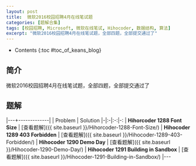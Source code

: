 ```yaml
---
layout: post
title:  微软2016校园招聘4月在线笔试题
categories: [题解合集]
tags: [校园招聘, Microsoft, 微软在线笔试, Hihocoder, 数据结构, 算法]
excerpt: "微软2016校园招聘4月在线笔试题，全部四题，全部提交通过了"
---
```


<!-- more --> <!-- more -->



* Contents
{:toc #toc_of_keans_blog}

## 简介
微软2016校园招聘4月在线笔试题，全部四题，全部提交通过了

## 题解


|---+-------------|
| Problem | Solution
|-|:-|:-:|-:
| **Hihorcoder 1288 Font Size** | <span class="span-link">[查看题解]({{ site.baseurl }}/Hihorcoder-1288-Font-Size/)</span>
| **Hihocoder 1289 403 Forbidden** | <span class="span-link">[查看题解]({{ site.baseurl }}/Hihocoder-1289-403-Forbidden/)</span>
| **Hihocoder 1290 Demo Day** | <span class="span-link">[查看题解]({{ site.baseurl }}/Hihocoder-1290-Demo-Day/)</span>
| **Hihocoder 1291 Building in Sandbox** | <span class="span-link">[查看题解]({{ site.baseurl }}/Hihocoder-1291-Building-in-Sandbox/)</span>
|---
